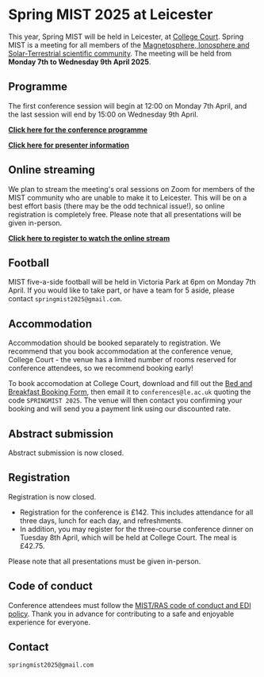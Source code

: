 # Spring MIST 2025 at Leicester
This year, Spring MIST will be held in Leicester, at [College Court](directions.md). Spring MIST is a meeting for all members of the [Magnetosphere, Ionosphere and Solar-Terrestrial scientific community](https://www.mist.ac.uk/). The meeting will be held from **Monday 7th to Wednesday 9th April 2025**.


## Programme
The first conference session will begin at 12:00 on Monday 7th April, and the last session will end by 15:00 on Wednesday 9th April.

**[Click here for the conference programme](programme.md)**

**[Click here for presenter information](presentation_details.md)**


## Online streaming
We plan to stream the meeting's oral sessions on Zoom for members of the MIST community who are unable to make it to Leicester. This will be on a best effort basis (there may be the odd technical issue!), so online registration is completely free. Please note that all presentations will be given in-person.

**[Click here to register to watch the online stream](https://forms.gle/EsV9KJgbe8TiGMrv7)**


## Football
MIST five-a-side football will be held in Victoria Park at 6pm on Monday 7th April. If you would like to take part, or have a team for 5 aside, please contact `springmist2025@gmail.com`.


## Accommodation
Accommodation should be booked separately to registration. We recommend that you book accommodation at the conference venue, College Court - the venue has a limited number of rooms reserved for conference attendees, so we recommend booking early!

To book accomodation at College Court, download and fill out the [Bed and Breakfast Booking Form](College_Court_booking_form.pdf), then email it to `conferences@le.ac.uk` quoting the code `SPRINGMIST 2025`. The venue will then contact you confirming your booking and will send you a payment link using our discounted rate.


## Abstract submission
Abstract submission is now closed.


## Registration
Registration is now closed.

- Registration for the conference is £142. This includes attendance for all three days, lunch for each day, and refreshments. 
- In addition, you may register for the three-course conference dinner on Tuesday 8th April, which will be held at College Court. The meal is £42.75. 

Please note that all presentations must be given in-person.


## Code of conduct
Conference attendees must follow the [MIST/RAS code of conduct and EDI policy]( https://www.mist.ac.uk/community/conduct-and-support). Thank you in advance for contributing to a safe and enjoyable experience for everyone.


## Contact
`springmist2025@gmail.com`
